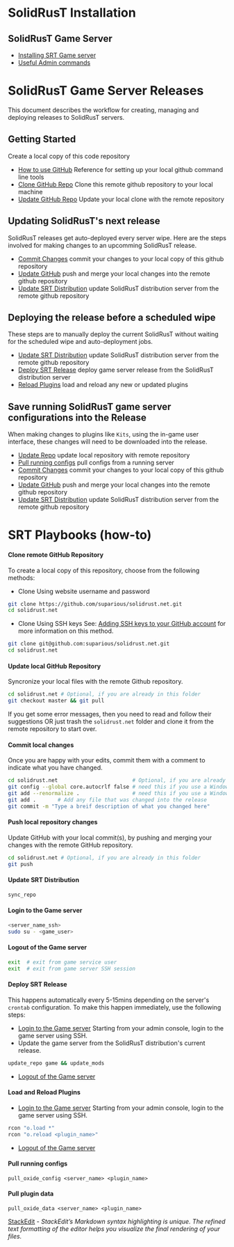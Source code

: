 # SolidRusT Installation
## SolidRusT Game Server
 * [Installing SRT Game server](INSTALL.md)
 * [Useful Admin commands](docs/)

# SolidRusT Game Server Releases
This document describes the workflow for creating, managing and deploying releases to SolidRusT servers.

## Getting Started
Create a local copy of this code repository
* [How to use GitHub](https://docs.github.com/en/get-started/quickstart/set-up-git) Reference for setting up your local github command line tools
*  [Clone GitHub Repo](#clone-remote-github-pepository) Clone this remote github repository to your local machine
*  [Update GitHub Repo](#update-local-github-repository) Update your local clone with the remote repository

## Updating SolidRusT's next release
SolidRusT releases get auto-deployed every server wipe. Here are the steps involved for making changes to an upcomming SolidRusT release.
*  [Commit Changes](#commit-local-changes) commit your changes to your local copy of this github repository
*  [Update GitHub](#push-local-repository-changes) push and merge your local changes into the remote github repository
*  [Update SRT Distribution](#update-srt-distribution) update SolidRusT distribution server from the remote github repository

## Deploying the release before a scheduled wipe
These steps are to manually deploy the current SolidRusT without waiting for the scheduled wipe and auto-deployment jobs.
*  [Update SRT Distribution](#update-srt-distribution) update SolidRusT distribution server from the remote github repository
*  [Deploy SRT Release](#deploy-srt-release) deploy game server release from the SolidRusT distribution server
*  [Reload Plugins](#load-and-reload-plugins) load and reload any new or updated plugins

## Save running SolidRusT game server configurations into the Release
When making changes to plugins like `Kits`, using the in-game user interface, these changes will need to be downloaded into the release.
*  [Update Repo](#update-local-github-repository) update local repository with remote repository
*  [Pull running configs](#pull-running-configs) pull configs from a running server
*  [Commit Changes](#commit-local-changes) commit your changes to your local copy of this github repository
*  [Update GitHub](#push-local-repository-changes) push and merge your local changes into the remote github repository
*  [Update SRT Distribution](#update-srt-distribution) update SolidRusT distribution server from the remote github repository

# SRT Playbooks (how-to)
#### Clone remote GitHub Repository

To create a local copy of this repository, choose from the following methods:
* Clone Using website username and password
```bash
git clone https://github.com/suparious/solidrust.net.git
cd solidrust.net
```
* Clone Using SSH keys
See: [Adding SSH keys to your GitHub account](https://docs.github.com/en/authentication/connecting-to-github-with-ssh/adding-a-new-ssh-key-to-your-github-account) for more information on this method.
```bash
git clone git@github.com:suparious/solidrust.net.git
cd solidrust.net
```

#### Update local GitHub Repository
Syncronize your local files with the remote Github repository.
```bash
cd solidrust.net # Optional, if you are already in this folder
git checkout master && git pull
```
If you get some error messages, then you need to read and follow their suggestions OR just trash the `solidrust.net` folder and clone it from the remote repository to start over.

#### Commit local changes
Once you are happy with your edits, commit them with a comment to indicate what you have changed.
```bash
cd solidrust.net                        # Optional, if you are already in this folder
git config --global core.autocrlf false # need this if you use a Windows PC
git add --renormalize .                 # need this if you use a Windows PC
git add .       # Add any file that was changed into the release
git commit -m "Type a breif description of what you changed here"
```

#### Push local repository changes
Update GitHub with your local commit(s), by pushing and merging your changes with the remote GitHub repository.
```bash
cd solidrust.net # Optional, if you are already in this folder
git push
```

#### Update SRT Distribution
```bash
sync_repo
```

#### Login to the Game server
```bash
<server_name_ssh>
sudo su - <game_user>
```

#### Logout of the Game server
```bash
exit  # exit from game service user
exit  # exit from game server SSH session
```

#### Deploy SRT Release
This happens automatically every 5-15mins depending on the server's `crontab` configuration. To make this happen immediately, use the following steps:
*  [Login to the Game server](#login-to-the-game-server) Starting from your admin console, login to the game server using SSH.
* Update the game server from the SolidRusT distribution's current release.
```bash
update_repo game && update_mods
```
*  [Logout of the Game server](#logout-of-the-game-server)

#### Load and Reload Plugins
*  [Login to the Game server](#login-to-the-game-server) Starting from your admin console, login to the game server using SSH.
```bash
rcon "o.load *"
rcon "o.reload <plugin_name>"
```
*  [Logout of the Game server](#logout-of-the-game-server)

#### Pull running configs
```
pull_oxide_config <server_name> <plugin_name>
```

#### Pull plugin data
```
pull_oxide_data <server_name> <plugin_name>
```


[StackEdit](https://stackedit.io) - _StackEdit’s Markdown syntax highlighting is unique. The refined text formatting of the editor helps you visualize the final rendering of your files._